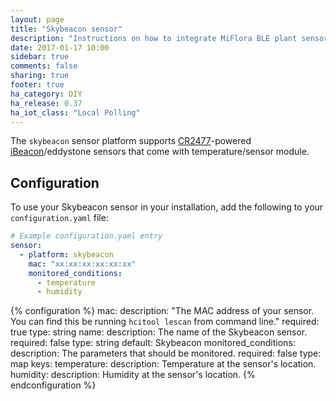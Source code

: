 ```yaml
---
layout: page
title: "Skybeacon sensor"
description: "Instructions on how to integrate MiFlora BLE plant sensor with Home Assistant."
date: 2017-01-17 10:00
sidebar: true
comments: false
sharing: true
footer: true
ha_category: DIY
ha_release: 0.37
ha_iot_class: "Local Polling"
---
```


The `skybeacon` sensor platform supports [CR2477](http://cnsky9.en.alibaba.com)-powered [iBeacon](https://en.wikipedia.org/wiki/IBeacon)/eddystone sensors that come with temperature/sensor module.

## Configuration

To use your Skybeacon sensor in your installation, add the following to your `configuration.yaml` file:

```yaml
# Example configuration.yaml entry
sensor:
  - platform: skybeacon
    mac: "xx:xx:xx:xx:xx:xx"
    monitored_conditions:
      - temperature
      - humidity
```

{% configuration %}
mac:
  description: "The MAC address of your sensor. You can find this be running `hcitool lescan` from command line."
  required: true
  type: string
name:
  description: The name of the Skybeacon sensor.
  required: false
  type: string
  default: Skybeacon
monitored_conditions:
  description: The parameters that should be monitored.
  required: false
  type: map
  keys:
    temperature:
      description: Temperature at the sensor's location.
    humidity:
      description: Humidity at the sensor's location.
{% endconfiguration %}


